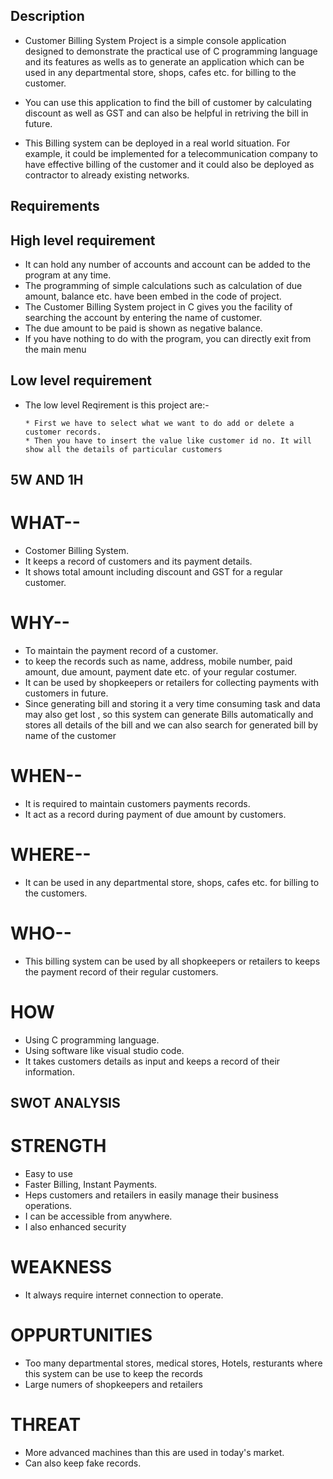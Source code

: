 ## Description

* Customer Billing System Project is a simple console application designed to demonstrate the practical use of C programming language and its features as wells as to generate an application which can be used in any departmental store, shops, cafes etc. for billing to the customer.

* You can use this application to find the bill of customer by calculating discount as well as GST and can also be helpful in retriving the bill in future.

* This Billing system can be deployed in a real world situation. For example, it could be implemented for a telecommunication company to have effective billing of the customer and it could also be deployed as contractor to already existing networks.

## Requirements

## High level requirement

* It can hold any number of accounts and account can be added to the program at any time.
* The programming of simple calculations such as calculation of due amount, balance etc. have been embed in the code of project.
* The Customer Billing System project in C gives you the facility of searching the account 
 by entering the name of customer.
* The due amount to be paid is shown as negative balance.
* If you have nothing to do with the program, you can directly exit from the main menu

## Low level requirement

* The low level Reqirement is this project are:-

      * First we have to select what we want to do add or delete a customer records.
      * Then you have to insert the value like customer id no. It will show all the details of particular customers


## 5W AND 1H

# WHAT--

   * Costomer Billing System.
   * It keeps a record of customers and its payment details.
   * It shows total amount including discount and GST for a regular customer.

# WHY--

   * To maintain the payment record of a customer.
   * to keep the records such as name, address, mobile number, paid amount, due amount,
     payment date etc. of your regular costumer.
   * It can be used by shopkeepers or retailers for collecting payments with customers in
     future.
   * Since generating bill and storing it a very time consuming task and data may also get lost , so this system can generate Bills automatically and stores all details of the        bill and we can also search for generated bill by name of the customer

# WHEN--
   
   * It is required to maintain customers payments records.
   * It act as a record during payment of due amount by customers.

# WHERE--

   * It can be used in any departmental store, shops, cafes etc. for billing to the
     customers.

# WHO--

   * This billing system can be used by all shopkeepers or retailers to keeps the payment
     record of their regular customers.

# HOW

   * Using C programming language.
   * Using software like visual studio code.
   * It takes customers details as input and keeps a record of their information.


## SWOT ANALYSIS

# STRENGTH

   * Easy to use
   * Faster Billing, Instant Payments.
   * Heps customers and retailers in easily manage their business operations.
   * I can be accessible from anywhere.
   * I also enhanced security

# WEAKNESS

   * It always require internet connection to operate.

# OPPURTUNITIES

   * Too many departmental stores, medical stores, Hotels, resturants where this system can
     be use to keep the records
   * Large numers of shopkeepers and retailers

# THREAT

   * More advanced machines than this are used in today's market.
   * Can also keep fake records.
